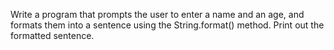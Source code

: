 Write a program that prompts the user to enter a name and an age, and formats them into a sentence using the String.format() method. Print out the formatted sentence.